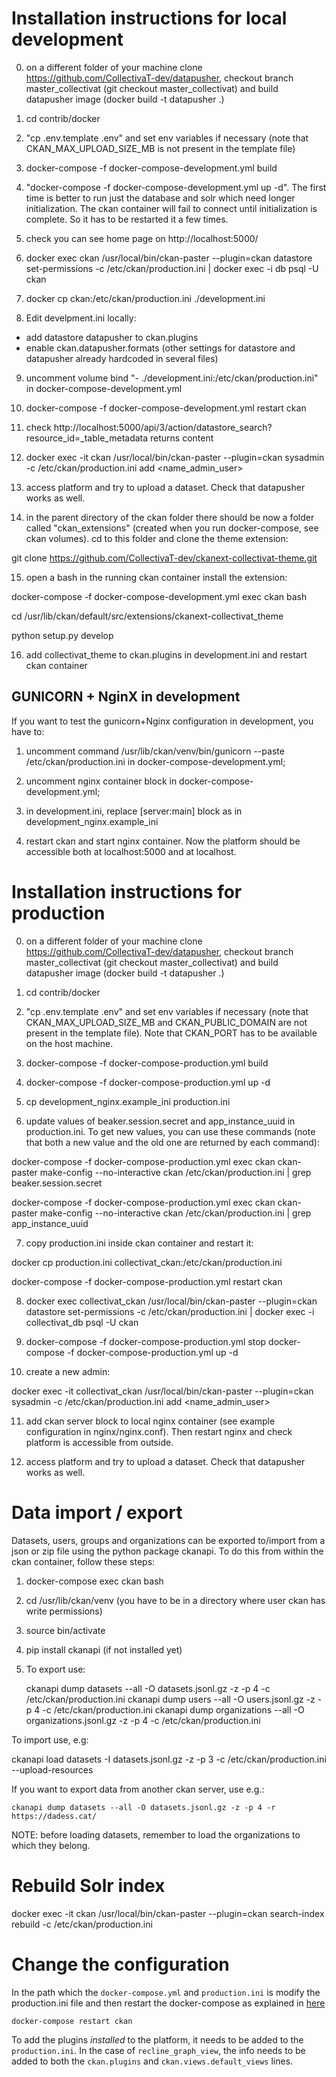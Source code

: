 # Installation instructions for local development

0) on a different folder of your machine clone https://github.com/CollectivaT-dev/datapusher, checkout branch master_collectivat (git checkout master_collectivat) and build datapusher image (docker build -t datapusher .)

1) cd contrib/docker

2) "cp .env.template .env" and set env variables if necessary (note that CKAN_MAX_UPLOAD_SIZE_MB is not present in the template file)

3) docker-compose -f docker-compose-development.yml build

4) "docker-compose -f docker-compose-development.yml up -d". The first time is better to run just the database and solr which need longer initialization.
The ckan container will fail to connect until initialization is complete. So it has to be restarted it a few times.

5) check you can see home page on http://localhost:5000/

6) docker exec ckan /usr/local/bin/ckan-paster --plugin=ckan datastore set-permissions -c /etc/ckan/production.ini | docker exec -i db psql -U ckan

7) docker cp ckan:/etc/ckan/production.ini ./development.ini

8) Edit develpment.ini locally:
 - add datastore datapusher to ckan.plugins
 - enable ckan.datapusher.formats (other settings for datastore and datapusher already hardcoded in several files)

9) uncomment volume bind "- ./development.ini:/etc/ckan/production.ini" in docker-compose-development.yml 

10) docker-compose -f docker-compose-development.yml restart ckan

11) check http://localhost:5000/api/3/action/datastore_search?resource_id=_table_metadata returns content

12) docker exec -it ckan /usr/local/bin/ckan-paster --plugin=ckan sysadmin -c /etc/ckan/production.ini add <name_admin_user>

13) access platform and try to upload a dataset. Check that datapusher works as well.

14) in the parent directory of the ckan folder there should be now a folder called "ckan_extensions" (created when you run docker-compose, see ckan volumes). cd to this folder and clone the theme extension:

git clone https://github.com/CollectivaT-dev/ckanext-collectivat-theme.git

15) open a bash in the running ckan container install the extension:

docker-compose -f docker-compose-development.yml exec ckan bash

cd /usr/lib/ckan/default/src/extensions/ckanext-collectivat_theme

python setup.py develop

16) add collectivat_theme to ckan.plugins in development.ini and restart ckan container

## GUNICORN + NginX in development

If you want to test the gunicorn+Nginx configuration in development, you have to:

1) uncomment command /usr/lib/ckan/venv/bin/gunicorn --paste /etc/ckan/production.ini in docker-compose-development.yml;

2) uncomment nginx container block in docker-compose-development.yml;

3) in development.ini, replace [server:main] block as in development_nginx.example_ini

4) restart ckan and start nginx container. Now the platform should be accessible both at localhost:5000 and at localhost.

# Installation instructions for production

0) on a different folder of your machine clone https://github.com/CollectivaT-dev/datapusher, checkout branch master_collectivat (git checkout master_collectivat) and build datapusher image (docker build -t datapusher .)

1) cd contrib/docker

2) "cp .env.template .env" and set env variables if necessary (note that CKAN_MAX_UPLOAD_SIZE_MB and CKAN_PUBLIC_DOMAIN are not present in the template file). Note that CKAN_PORT has to be available on the host machine.

3) docker-compose -f docker-compose-production.yml build

4) docker-compose -f docker-compose-production.yml up -d 

5) cp development_nginx.example_ini production.ini

6) update values of beaker.session.secret and app_instance_uuid in production.ini. To get new values, you can use these commands (note that both a new value and the old one are returned by each command):

docker-compose -f docker-compose-production.yml exec ckan ckan-paster make-config --no-interactive ckan /etc/ckan/production.ini | grep beaker.session.secret

docker-compose -f docker-compose-production.yml exec ckan ckan-paster make-config --no-interactive ckan /etc/ckan/production.ini | grep app_instance_uuid 

7) copy production.ini inside ckan container and restart it:

docker cp production.ini collectivat_ckan:/etc/ckan/production.ini

docker-compose -f docker-compose-production.yml restart ckan

8) docker exec collectivat_ckan /usr/local/bin/ckan-paster --plugin=ckan datastore set-permissions -c /etc/ckan/production.ini | docker exec -i collectivat_db psql -U ckan

9) docker-compose -f docker-compose-production.yml stop
    docker-compose -f docker-compose-production.yml up -d 

10) create a new admin:

docker exec -it collectivat_ckan /usr/local/bin/ckan-paster --plugin=ckan sysadmin -c /etc/ckan/production.ini add <name_admin_user>

11) add ckan server block to local nginx container (see example configuration in nginx/nginx.conf). Then restart nginx and check platform is accessible from outside.

12) access platform and try to upload a dataset. Check that datapusher works as well.

# Data import / export

Datasets, users, groups and organizations can be exported to/import from a json or zip file using the python package ckanapi. To do this from within the ckan container, follow these steps:

1) docker-compose exec ckan bash

2) cd /usr/lib/ckan/venv  (you have to be in a directory where user ckan has write permissions)

3) source bin/activate

4) pip install ckanapi (if not installed yet)

5) To export use:

   ckanapi dump datasets --all -O datasets.jsonl.gz -z -p 4 -c /etc/ckan/production.ini 
   ckanapi dump users --all -O users.jsonl.gz -z -p 4 -c /etc/ckan/production.ini 
   ckanapi dump organizations --all -O organizations.jsonl.gz -z -p 4 -c /etc/ckan/production.ini 

To import use, e.g:

   ckanapi load datasets -I datasets.jsonl.gz -z -p 3 -c /etc/ckan/production.ini --upload-resources

If you want to export data from another ckan server, use e.g.:

    ckanapi dump datasets --all -O datasets.jsonl.gz -z -p 4 -r https://dadess.cat/

NOTE: before loading datasets, remember to load the organizations to which they belong.

# Rebuild Solr index

docker exec -it ckan /usr/local/bin/ckan-paster --plugin=ckan search-index rebuild -c /etc/ckan/production.ini

# Change the configuration

In the path which the `docker-compose.yml` and `production.ini` is modify the production.ini file and then restart the docker-compose as explained in [here](https://docs.ckan.org/en/2.8/maintaining/installing/install-from-docker-compose.html)

```
docker-compose restart ckan
```

To add the plugins _installed_ to the platform, it needs to be added to the `production.ini`. In the case of `recline_graph_view`, the info needs to be added to both the `ckan.plugins` and `ckan.views.default_views` lines.
